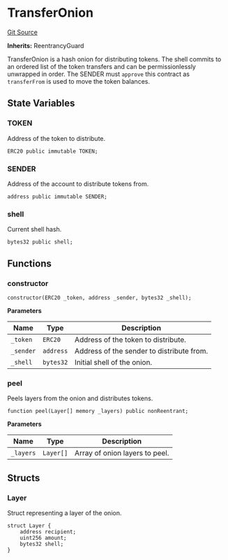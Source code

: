 # TransferOnion
[Git Source](https://github.com/ethereum-optimism/optimism/blob/f7b73857601914eeea6fc4c1ba46ae99ca744d97/contracts/periphery/TransferOnion.sol)

**Inherits:**
ReentrancyGuard

TransferOnion is a hash onion for distributing tokens. The shell commits
to an ordered list of the token transfers and can be permissionlessly
unwrapped in order. The SENDER must `approve` this contract as
`transferFrom` is used to move the token balances.


## State Variables
### TOKEN
Address of the token to distribute.


```solidity
ERC20 public immutable TOKEN;
```


### SENDER
Address of the account to distribute tokens from.


```solidity
address public immutable SENDER;
```


### shell
Current shell hash.


```solidity
bytes32 public shell;
```


## Functions
### constructor


```solidity
constructor(ERC20 _token, address _sender, bytes32 _shell);
```
**Parameters**

|Name|Type|Description|
|----|----|-----------|
|`_token`|`ERC20`| Address of the token to distribute.|
|`_sender`|`address`|Address of the sender to distribute from.|
|`_shell`|`bytes32`| Initial shell of the onion.|


### peel

Peels layers from the onion and distributes tokens.


```solidity
function peel(Layer[] memory _layers) public nonReentrant;
```
**Parameters**

|Name|Type|Description|
|----|----|-----------|
|`_layers`|`Layer[]`|Array of onion layers to peel.|


## Structs
### Layer
Struct representing a layer of the onion.


```solidity
struct Layer {
    address recipient;
    uint256 amount;
    bytes32 shell;
}
```

